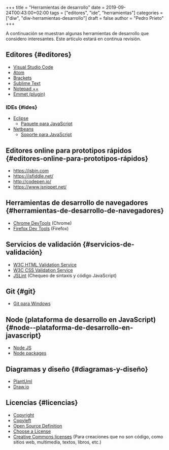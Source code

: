 +++
title = "Herramientas de desarrollo"
date = 2019-09-24T00:43:00+02:00
tags = ["editores", "ide", "herramientas"]
categories = ["diw", "diw-herramientas-desarrollo"]
draft = false
author = "Pedro Prieto"
+++

A continuación se muestran algunas herramientas de desarrollo que considero interesantes. Este artículo estará en continua revisión.

<!--more-->


## Editores {#editores}

-   [Visual Studio Code](https://code.visualstudio.com/)
-   [Atom](https://atom.io/)
-   [Brackets](http://brackets.io/)
-   [Sublime Text](https://www.sublimetext.com/)
-   [Notepad ++](https://notepad-plus-plus.org/)
-   [Emmet (plugin)](http://emmet.io/)


### IDEs {#ides}

-   [Eclipse](http://www.eclipse.org)
    -   [Paquete para JavaScript](http://www.eclipse.org/downloads/packages/eclipse-ide-javascript-web-developers/indigosr2)
-   [Netbeans](https://netbeans.org)
    -   [Soporte para JavaScript](https://netbeans.org/kb/73/ide/javascript-editor.html)


## Editores online para prototipos rápidos {#editores-online-para-prototipos-rápidos}

-   <https://jsbin.com>
-   <https://jsfiddle.net/>
-   <http://codepen.io/>
-   <https://www.jsnippet.net/>


## Herramientas de desarrollo de navegadores {#herramientas-de-desarrollo-de-navegadores}

-   [Chrome DevTools](https://developers.google.com/web/tools/chrome-devtools/) (Chrome)
-   [Firefox Dev Tools](https://developer.mozilla.org/es/docs/Tools) (Firefox)


## Servicios de validación {#servicios-de-validación}

-   [W3C HTML Validation Service](https://validator.w3.org/)
-   [W3C CSS Validation Service](https://jigsaw.w3.org/css-validator/)
-   [JSLint](http://www.jslint.com) (Chequeo de sintaxis y código JavaScript)


## Git {#git}

-   [Git para Windows](https://git-scm.com/download/win)


## Node (plataforma de desarrollo en JavaScript) {#node--plataforma-de-desarrollo-en-javascript}

-   [Node JS](https://nodejs.org/en/)
-   [Node packages](https://www.npmjs.com/)


## Diagramas y diseño {#diagramas-y-diseño}

-   [PlantUml](http://plantuml.com)
-   [Draw.io](https://draw.io)


## Licencias {#licencias}

-   [Copyright](https://en.wikipedia.org/wiki/Copyright)
-   [Copyleft](https://en.wikipedia.org/wiki/Copyleft)
-   [Open Source Definition](https://opensource.org/osd.html)
-   [Choose a License](http://choosealicense.com)
-   [Creative Commons licenses](https://creativecommons.org/share-your-work/) (Para creaciones que no son código, como sitios web, multimedia, textos, libros, etc.)
